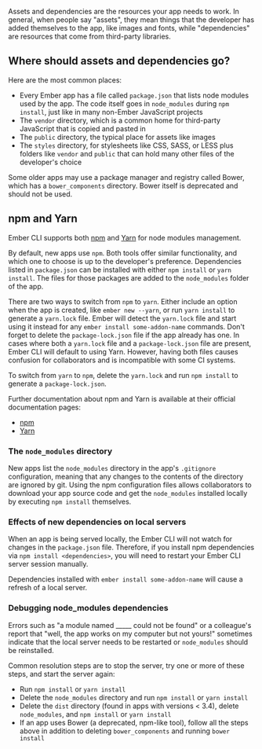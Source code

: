 <!-- Some content redundancy with using addons and using npm packages pages -->
<!-- A section should clearly show using WASM files, I think -->

Assets and dependencies are the resources your app needs to work.
In general, when people say "assets", they mean things that the developer has added themselves to the app, like images and fonts, while "dependencies" are resources that come from third-party libraries.

## Where should assets and dependencies go?

Here are the most common places:

- Every Ember app has a file called `package.json` that lists node modules used by the app.
The code itself goes in `node_modules` during `npm install`, just like in many non-Ember JavaScript projects
- The `vendor` directory, which is a common home for third-party JavaScript that is copied and pasted in
- The `public` directory, the typical place for assets like images
- The `styles` directory, for stylesheets like CSS, SASS, or LESS
plus folders like `vendor` and `public` that can hold many other files of the developer's choice

Some older apps may use a package manager and registry called Bower, which has
a `bower_components` directory. Bower itself is deprecated and should not be used.

<!--
If addons are installed accidentally with `npm install` or `yarn install`,
the blueprints can be run with .... what?  

Added by @maxwondercorn:
What is now below - were should it go in the guide

If you accidentally install an Ember addon using either npm or Yarn, the default blueprint will not run. To run the blueprint use:

```shell
ember generate <addon-name>
```
-->

## npm and Yarn

Ember CLI supports both [npm](https://www.npmjs.com) and [Yarn](https://yarnpkg.com/)
for node modules management.

By default, new apps use `npm`.
Both tools offer similar functionality, and which one to choose is up to
the developer's preference.
Dependencies listed in `package.json` can be installed with either `npm install` or `yarn install`. The files for those packages are added to the `node_modules` folder of the app.

There are two ways to switch from `npm` to `yarn`.
Either include an option when the app is created, like `ember new --yarn`,
or run `yarn install` to generate a `yarn.lock` file.
Ember will detect the `yarn.lock` file and start using it instead
for any `ember install some-addon-name` commands.
Don't forget to delete the `package-lock.json` file if the app
already has one.
In cases where both a `yarn.lock` file and a `package-lock.json`
file are present, Ember CLI will default to using Yarn.
However, having both files causes confusion for collaborators and
is incompatible with some CI systems.

To switch from `yarn` to `npm`, delete the `yarn.lock`
and run `npm install` to generate a `package-lock.json`.

Further documentation about npm and Yarn is available at their official
documentation pages:

* [npm](https://www.npmjs.com)
* [Yarn](https://yarnpkg.com)

### The `node_modules` directory

New apps list the `node_modules` directory in the app's `.gitignore` configuration,
meaning that any changes to the contents of the directory are ignored by git.
Using the npm configuration files allows collaborators to download your
app source code and get the `node_modules` installed locally by executing
`npm install` themselves.

### Effects of new dependencies on local servers

When an app is being served locally, the Ember CLI will not watch for changes in the `package.json` file. Therefore,
if you install npm dependencies via `npm install <dependencies>`, you will
need to restart your Ember CLI server session manually.

Dependencies installed with `ember install some-addon-name` will cause a refresh
of a local server.

### Debugging node_modules dependencies

Errors such as "a module named \_\_\_\_\_ could not be found" or a colleague's report that "well, the app works on my computer but not yours!" sometimes indicate that
the local server needs to be restarted or `node_modules` should be reinstalled.

Common resolution steps are to stop the server, try one or more of these steps, and start the server again:

- Run `npm install` or `yarn install`
- Delete the `node_modules` directory and run `npm install` or `yarn install`
- Delete the `dist` directory (found in apps with versions < 3.4), delete `node_modules`, and `npm install` or `yarn install`
- If an app uses Bower (a deprecated, npm-like tool), follow all the steps above
in addition to deleting `bower_components` and running `bower install`

